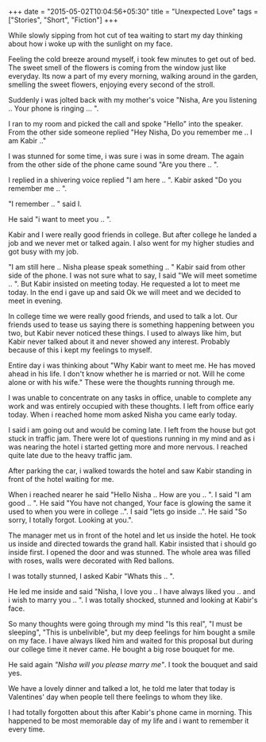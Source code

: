 +++
date = "2015-05-02T10:04:56+05:30"
title = "Unexpected Love"
tags = ["Stories", "Short", "Fiction"]
+++

While slowly sipping from hot cut of tea waiting to start my day thinking about how i woke up with the sunlight on my face. 

Feeling the cold breeze around myself, i took few minutes to get out of bed. The sweet smell of the flowers is coming from the window just like everyday. Its now a part of my every morning, walking around in the garden, smelling the sweet flowers, enjoying every second of the stroll. 

Suddenly i was jolted back with my mother's voice "Nisha, Are you listening .. Your phone is ringing ... ".

I ran to my room and picked the call and spoke "Hello" into the speaker. 
From the other side someone replied "Hey Nisha, Do you remember me .. I am Kabir .." 

I was stunned for some time, i was sure i was in some dream. The again from the other side of the phone came sound "Are you there .. ". 

I replied in a shivering voice replied "I am here .. ". Kabir asked "Do you remember me .. ". 

"I remember .. " said I. 

He said "i want to meet you .. ". 

Kabir and I were really good friends in college. But after college he landed a job and we never met or talked again. I also went for my higher studies and got busy with my job. 

"I am still here .. Nisha please speak something .. " Kabir said from other side of the phone. 
I was not sure what to say, I said "We will meet sometime .. ". But Kabir insisted on meeting today. He requested a lot to meet me today. In the end i gave up and said Ok we will meet and we decided to meet in evening.

In college time we were really good friends, and used to talk a lot. Our friends used to tease us saying there is something happening between you two, but Kabir never noticed these things. I used to always like him, but Kabir never talked about it and never showed any interest. Probably because of this i kept my feelings to myself.

Entire day i was thinking about "Why Kabir want to meet me. He has moved ahead in his life. I don't know whether he is married or not. Will he come alone or with his wife." These were the thoughts running through me. 

I was unable to concentrate on any tasks in office, unable to complete any work and was entirely occupied with these thoughts. I left from office early today. When i reached home mom asked Nisha you came early today. 

I said i am going out and would be coming late. I left from the house but got stuck in traffic jam. There were lot of questions running in my mind and as i was nearing the hotel i started getting more and more nervous. I reached quite late due to the heavy traffic jam.

After parking the car, i walked towards the hotel and saw Kabir standing in front of the hotel waiting for me. 

When i reached nearer he said "Hello Nisha .. How are you .. ". 
I said "I am good .. ". He said "You have not changed, Your face is glowing the same it used to when you were in college ..". I said "lets go inside ..". He said "So sorry, I totally forgot. Looking at you.". 

The manager met us in front of the hotel and let us inside the hotel. He took us inside and directed towards the grand hall. Kabir insisted that i should go inside first. I opened the door and was stunned. The whole area was filled with roses, walls were decorated with Red ballons. 

I was totally stunned, I asked Kabir "Whats this .. ". 

He led me inside and said "Nisha, I love you .. I have always liked you .. and i wish to marry you .. ". I was totally shocked, stunned and looking at Kabir's face. 

So many thoughts were going through my mind "Is this real", "I must be sleeping", "This is unbelivible", but my deep feelings for him bought a smile on my face. I have always liked him and waited for this proposal but during our college time it never came. He bought a big rose bouquet for me. 

He said again *"Nisha will you please marry me"*. I took the bouquet and said yes.

We have a lovely dinner and talked a lot, he told me later that today is Valentines' day when people tell there feelings to whom they like.

I had totally forgotten about this after Kabir's phone came in morning. This happened to be most memorable day of my life and i want to remember it every time.

